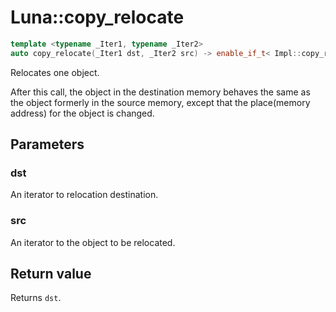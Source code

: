 # Luna::copy_relocate

```c++
template <typename _Iter1, typename _Iter2>
auto copy_relocate(_Iter1 dst, _Iter2 src) -> enable_if_t< Impl::copy_relocate_is_value_type_trivial< _Iter1, _Iter2 >::value, _Iter1 >
```

Relocates one object. 

After this call, the object in the destination memory behaves the same as the object formerly in the source memory, except that the place(memory address) for the object is changed. 

## Parameters
### dst
An iterator to relocation destination. 

### src
An iterator to the object to be relocated. 

## Return value
Returns `dst`. 

